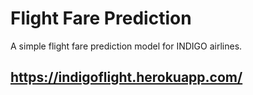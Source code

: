 # Flight Fare Prediction
A simple flight fare prediction model for INDIGO airlines.

## https://indigoflight.herokuapp.com/
